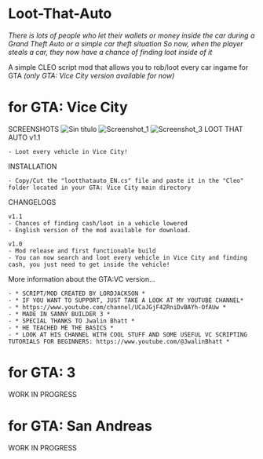 # Loot-That-Auto
*There is lots of people who let their wallets or money inside the car during a Grand Theft Auto or a simple car theft situation*
*So now, when the player steals a car, they now have a chance of finding loot inside of it*

A simple CLEO script mod that allows you to rob/loot every car ingame for GTA 
*(only GTA: Vice City version available for now)*
# for GTA: Vice City
SCREENSHOTS
![Sin título](https://github.com/user-attachments/assets/b65168c2-c4e8-47e7-8c41-bb31e7883863)
![Screenshot_1](https://github.com/user-attachments/assets/42172043-b1b9-4674-9102-c2d196203bc7)
![Screenshot_3](https://github.com/user-attachments/assets/faa24cfc-b81b-452d-a2a3-c7bc88e17622)
LOOT THAT AUTO v1.1
	
	- Loot every vehicle in Vice City!

INSTALLATION

	- Copy/Cut the "lootthatauto_EN.cs" file and paste it in the "Cleo" folder located in your GTA: Vice City main directory
	
CHANGELOGS

	v1.1
	- Chances of finding cash/loot in a vehicle lowered
	- English version of the mod available for download.
	
	v1.0
	- Mod release and first functionable build
	- You can now search and loot every vehicle in Vice City and finding cash, you just need to get inside the vehicle!
More information about the GTA:VC version...	

	- * SCRIPT/MOD CREATED BY LORDJACKSON *
	- * IF YOU WANT TO SUPPORT, JUST TAKE A LOOK AT MY YOUTUBE CHANNEL*
	- * https://www.youtube.com/channel/UCaJGjF42RniDvBAYh-OfAUw * 
	- * MADE IN SANNY BUILDER 3 *
	- * SPECIAL THANKS TO Jwalin Bhatt *
	- * HE TEACHED ME THE BASICS *
	- * LOOK AT HIS CHANNEL WITH COOL STUFF AND SOME USEFUL VC SCRIPTING TUTORIALS FOR BEGINNERS: https://www.youtube.com/@JwalinBhatt *
 
# for GTA: 3
WORK IN PROGRESS
# for GTA: San Andreas
WORK IN PROGRESS



